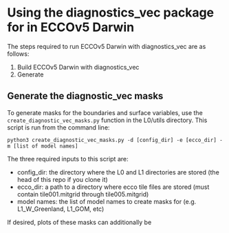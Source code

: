 # Using the diagnostics_vec package for in ECCOv5 Darwin

The steps required to run ECCOv5 Darwin with diagnostics_vec are as follows:
1. Build ECCOv5 Darwin with diagnostics_vec
2. Generate 


## Generate the diagnostic_vec masks
To generate masks for the boundaries and surface variables, use the `create_diagnostic_vec_masks.py` function in the L0/utils directory. This script is run from the command line:
```
python3 create_diagnostic_vec_masks.py -d [config_dir] -e [ecco_dir] -m [list of model names]
```
The three required inputs to this script are:
 - config_dir: the directory where the L0 and L1 directories are stored (the head of this repo if you clone it)
 - ecco_dir: a path to a directory where ecco tile files are stored (must contain tile001.mitgrid through tile005.mitgrid)
 - model names: the list of model names to create masks for (e.g. L1_W_Greenland, L1_GOM, etc)

If desired, plots of these masks can additionally be 
